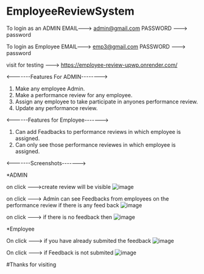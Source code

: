 # EmployeeReviewSystem

To login as an ADMIN
EMAIL---> admin@gmail.com
PASSWORD ---> password

To login as Employee
EMAIL---> emp3@gmail.com
PASSWORD ---> password

 visit for testing ---> https://employee-review-upwp.onrender.com/


<-------Features For ADMIN-------->

 1) Make any employee Admin.
 2) Make a performance review for any employee.
 3) Assign any employee to take participate in anyones performance review.
 4) Update any performance review.


<------Features for Employee------->

1) Can add Feadbacks to performance reviews in which employee is assigned.
2) Can only see those performance reviewes in which employee is assigned.


<-------Screenshots------->

*ADMIN

on click --->create review will be visible
![image](https://github.com/AmanRajwar/EmployeeReviewSystem/assets/135263136/103bc888-2aae-43a1-9c07-fd368db2efa7)



on click ---> Admin can see Feedbacks from employees on the performance review if there is any feed back
![image](https://github.com/AmanRajwar/EmployeeReviewSystem/assets/135263136/bc9bf278-ef37-468b-81d8-b819dda1f011)



on click ---> if there is no feedback then 
![image](https://github.com/AmanRajwar/EmployeeReviewSystem/assets/135263136/042993cd-e96b-4382-92df-29f1d1a8eee5)


*Employee

On click ---> if you have already submited the feedback
![image](https://github.com/AmanRajwar/EmployeeReviewSystem/assets/135263136/3b06babf-cf53-4dee-a470-3ec9b05372d4)



On click ---> if Feedback is not submited 
![image](https://github.com/AmanRajwar/EmployeeReviewSystem/assets/135263136/7458090d-4948-427e-a8c0-580092ecffdf)


#Thanks for visiting 


